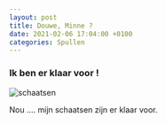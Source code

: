```yaml
---
layout: post
title: Douwe, Minne ?
date: 2021-02-06 17:04:00 +0100
categories: Spullen
---
```


### Ik ben er klaar voor !

![schaatsen](https://prisse.net/schaatsen.jpg)

Nou .... mijn schaatsen zijn er klaar voor.